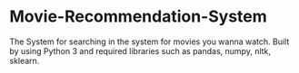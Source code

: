 # Movie-Recommendation-System
The System for searching in the system for movies you wanna watch. Built by using Python 3 and required libraries such as pandas, numpy, nltk, sklearn.  
